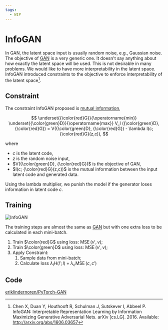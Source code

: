 ```yaml
---
tags:
  - WIP
---
```

# InfoGAN

In GAN, the latent space input is usually random noise, e.g., Gaussian noise. The objective of [GAN](gan.md) is a very generic one. It doesn't say anything about how exactly the latent space will be used. This is not desirable in many problems. We would like to have more interpretability in the latent space. InfoGAN introduced constraints to the objective to enforce interpretability of the latent space[^Chen2016].


## Constraint

The constraint InfoGAN proposed is [mutual information](../../concepts/mutual-information.md),

$$
\underset{{\color{red}G}}{\operatorname{min}} \underset{{\color{green}D}}{\operatorname{max}} V_I ({\color{green}D}, {\color{red}G}) = V({\color{green}D}, {\color{red}G}) - \lambda I(c; {\color{red}G}(z,c)),
$$

where

- $c$ is the latent code,
- $z$ is the random noise input,
- $V({\color{green}D}, {\color{red}G})$ is the objective of GAN,
- $I(c; {\color{red}G}(z,c))$ is the mutual information between the input latent code and generated data.


Using the lambda multiplier, we punish the model if the generator loses information in latent code $c$.


## Training

![InfoGAN](assets/infogan/infogan-structure-1.jpeg)

The training steps are almost the same as [GAN](gan.md) but with one extra loss to be calculated in each mini-batch.

1. Train $\color{red}G$ using loss: $\operatorname{MSE}(v', v)$;
2. Train $\color{green}D$ using loss: $\operatorname{MSE}(v', v)$;
3. Apply Constraint:
    1. Sample data from mini-batch;
    2. Calculate loss $\lambda_{l} H(l';l)+\lambda_c \operatorname{MSE}(c,c')$


## Code


[eriklindernoren/PyTorch-GAN](https://github.com/eriklindernoren/PyTorch-GAN/blob/master/implementations/infogan/infogan.py)


[^Chen2016]: Chen X, Duan Y, Houthooft R, Schulman J, Sutskever I, Abbeel P. InfoGAN: Interpretable Representation Learning by Information Maximizing Generative Adversarial Nets. arXiv [cs.LG]. 2016. Available: http://arxiv.org/abs/1606.03657

[^Agakov2004]: Agakov DBF. The im algorithm: a variational approach to information maximization. Adv Neural Inf Process Syst. 2004. Available: https://books.google.com/books?hl=en&lr=&id=0F-9C7K8fQ8C&oi=fnd&pg=PA201&dq=Algorithm+variational+approach+Information+Maximization+Barber+Agakov&ots=TJGrkVS610&sig=yTKM2ZdcZQBTY4e5Vqk42ayUDxo
